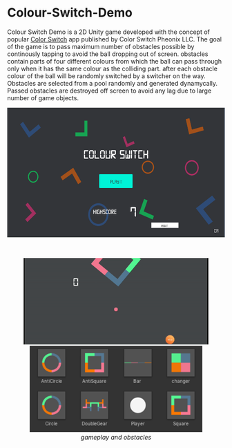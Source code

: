 # Colour-Switch-Demo

Colour Switch Demo is a 2D Unity game developed with the concept of popular [Color Switch](https://play.google.com/store/apps/details?id=com.colorswitch.switch2&hl=en) app published by Color Switch Pheonix LLC.
The goal of the game is to pass maximum number of obstacles possible by continously tapping to avoid the ball dropping out of screen. obstacles contain parts of four different colours from which the ball can pass through
only when it has the same colour as the colliding part. after each obstacle colour of the ball will be randomly switched by a switcher on the way. Obstacles are selected from a pool randomly and generated dynamycally.
Passed obstacles are destroyed off screen to avoid any lag due to large number of game objects.
<p align="center">
  <img src="https://github.com/chamikaCN/Colour-Switch/blob/master/Readme%20content/Capture.PNG" height="300px" alt="Sublime's custom image"/>
</p>
</br>
<p align="center">
  <img src="https://github.com/chamikaCN/Colour-Switch/blob/master/Readme%20content/gameplay.gif" height="200px" alt="Sublime's custom image"/>
  <img src="https://github.com/chamikaCN/Colour-Switch/blob/master/Readme%20content/Capture1.PNG" height="200px" alt="Sublime's custom image"/>
</br><i>gameplay and obstacles</i>
</p>
